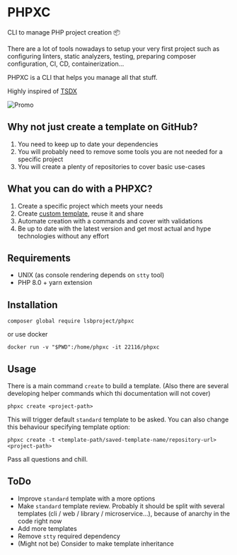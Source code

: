 # PHPXC

CLI to manage PHP project creation 📦

There are a lot of tools nowadays to setup your very first project 
such as configuring linters, static analyzers, testing, preparing composer configuration,
CI, CD, containerization...

PHPXC is a CLI that helps you manage all that stuff.

Highly inspired of [TSDX](https://tsdx.io/)

![Promo](./resources/promo.gif)

## Why not just create a template on GitHub?

1) You need to keep up to date your dependencies
2) You will probably need to remove some tools you are not needed for a specific project
3) You will create a plenty of repositories to cover basic use-cases

## What you can do with a PHPXC?

1) Create a specific project which meets your needs
2) Create [custom template](./resources/doc/template.md), reuse it and share
3) Automate creation with a commands and cover with validations
4) Be up to date with the latest version and get most actual and hype
   technologies without any effort

## Requirements

* UNIX (as console rendering depends on `stty` tool)
* PHP 8.0 + yarn extension

## Installation

```shell
composer global require lsbproject/phpxc
```

or use docker

```shell
docker run -v "$PWD":/home/phpxc -it 22116/phpxc
```

## Usage

There is a main command `create` to build a template. (Also there are several 
developing helper commands which thi documentation will not cover)

```shell
phpxc create <project-path>
```

This will trigger default `standard` template to be asked. You can also change this behaviour
specifying template option:

```shell
phpxc create -t <template-path/saved-template-name/repository-url> <project-path>
```

Pass all questions and chill.

## ToDo

* Improve `standard` template with a more options
* Make `standard` template review. Probably it should be split
  with several templates (cli / web / library / microservice...),
  because of anarchy in the code right now
* Add more templates
* Remove `stty` required dependency
* (Might not be) Consider to make template inheritance
